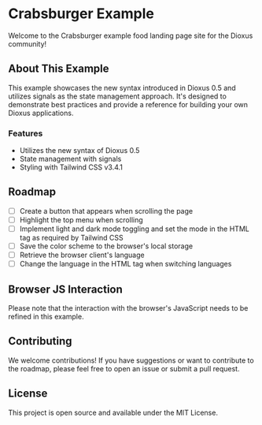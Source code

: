# Crabsburger Example

Welcome to the Crabsburger example food landing page site for the Dioxus community!

## About This Example

This example showcases the new syntax introduced in Dioxus 0.5 and utilizes signals as the state management approach. It's designed to demonstrate best practices and provide a reference for building your own Dioxus applications.

### Features

- Utilizes the new syntax of Dioxus 0.5
- State management with signals
- Styling with Tailwind CSS v3.4.1

## Roadmap

- [ ] Create a button that appears when scrolling the page
- [ ] Highlight the top menu when scrolling
- [ ] Implement light and dark mode toggling and set the mode in the HTML tag as required by Tailwind CSS
- [ ] Save the color scheme to the browser's local storage
- [ ] Retrieve the browser client's language
- [ ] Change the language in the HTML tag when switching languages

## Browser JS Interaction

Please note that the interaction with the browser's JavaScript needs to be refined in this example.

## Contributing

We welcome contributions! If you have suggestions or want to contribute to the roadmap, please feel free to open an issue or submit a pull request.

## License

This project is open source and available under the MIT License.

